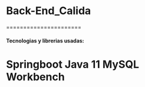 # Back-End_Calida
======================
#### Tecnologias y librerias usadas:
Springboot
Java 11
MySQL
Workbench
============================
